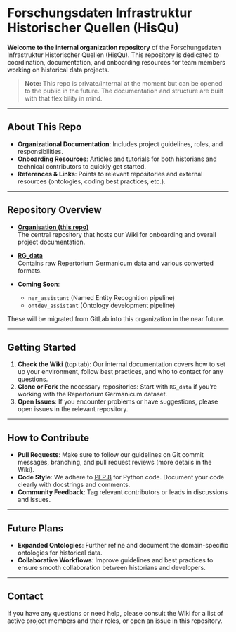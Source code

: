 # Forschungsdaten Infrastruktur Historischer Quellen (HisQu)
**Welcome to the internal organization repository** of the Forschungsdaten Infrastruktur Historischer Quellen (HisQu). This repository is dedicated to coordination, documentation, and onboarding resources for team members working on historical data projects.

> **Note:** This repo is private/internal at the moment but can be opened to the public in the future. The documentation and structure are built with that flexibility in mind.

---

## About This Repo
- **Organizational Documentation**: Includes project guidelines, roles, and responsibilities.  
- **Onboarding Resources**: Articles and tutorials for both historians and technical contributors to quickly get started.  
- **References & Links**: Points to relevant repositories and external resources (ontologies, coding best practices, etc.).

---

## Repository Overview

- **[Organisation (this repo)](https://github.com/HisQu/Organisation)**  
  The central repository that hosts our Wiki for onboarding and overall project documentation.

- **[RG_data](https://github.com/HisQu/RG_data)**  
  Contains raw Repertorium Germanicum data and various converted formats.

- **Coming Soon**:  
  - `ner_assistant` (Named Entity Recognition pipeline)  
  - `ontdev_assistant` (Ontology development pipeline)  

These will be migrated from GitLab into this organization in the near future.

---

## Getting Started
1. **Check the Wiki** (top tab): Our internal documentation covers how to set up your environment, follow best practices, and who to contact for any questions.  
2. **Clone or Fork** the necessary repositories: Start with `RG_data` if you’re working with the Repertorium Germanicum dataset.  
3. **Open Issues**: If you encounter problems or have suggestions, please open issues in the relevant repository.

---

## How to Contribute
- **Pull Requests**: Make sure to follow our guidelines on Git commit messages, branching, and pull request reviews (more details in the Wiki).  
- **Code Style**: We adhere to [PEP 8](https://peps.python.org/pep-0008/) for Python code. Document your code clearly with docstrings and comments.
- **Community Feedback**: Tag relevant contributors or leads in discussions and issues.

---

## Future Plans
- **Expanded Ontologies**: Further refine and document the domain-specific ontologies for historical data.  
- **Collaborative Workflows**: Improve guidelines and best practices to ensure smooth collaboration between historians and developers.

---

## Contact
If you have any questions or need help, please consult the Wiki for a list of active project members and their roles, or open an issue in this repository.

